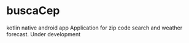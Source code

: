 # buscaCep
kotlin native android app
Application for zip code search and weather forecast.
Under development
